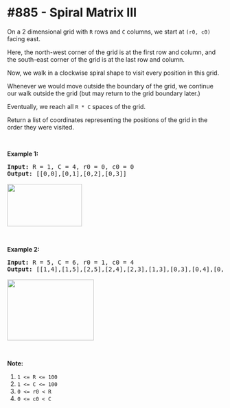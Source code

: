 # \#885 - Spiral Matrix III
<p>On a 2 dimensional grid with <code>R</code> rows and <code>C</code> columns, we start at <code>(r0, c0)</code> facing east.</p>

<p>Here, the north-west corner of the grid is at the&nbsp;first row and column, and the south-east corner of the grid is at the last row and column.</p>

<p>Now, we walk in a clockwise spiral shape to visit every position in this grid.&nbsp;</p>

<p>Whenever we would move outside the boundary of the grid, we continue our walk outside the grid (but may return to the grid boundary later.)&nbsp;</p>

<p>Eventually, we reach all <code>R * C</code> spaces of the grid.</p>

<p>Return a list of coordinates representing the positions of the grid in the order they were visited.</p>

<p>&nbsp;</p>

<p><strong>Example 1:</strong></p>

<pre>
<strong>Input: </strong>R = <span id="example-input-1-1">1</span>, C = <span id="example-input-1-2">4</span>, r0 = <span id="example-input-1-3">0</span>, c0 = <span id="example-input-1-4">0</span>
<strong>Output: </strong><span id="example-output-1">[[0,0],[0,1],[0,2],[0,3]]</span>

<img alt="" src="https://s3-lc-upload.s3.amazonaws.com/uploads/2018/08/24/example_1.png" style="width: 174px; height: 99px;" />
</pre>

<p>&nbsp;</p>

<p><strong>Example 2:</strong></p>

<pre>
<strong>Input: </strong>R = <span id="example-input-2-1">5</span>, C = <span id="example-input-2-2">6</span>, r0 = <span id="example-input-2-3">1</span>, c0 = <span id="example-input-2-4">4</span>
<strong>Output: </strong><span id="example-output-2">[[1,4],[1,5],[2,5],[2,4],[2,3],[1,3],[0,3],[0,4],[0,5],[3,5],[3,4],[3,3],[3,2],[2,2],[1,2],[0,2],[4,5],[4,4],[4,3],[4,2],[4,1],[3,1],[2,1],[1,1],[0,1],[4,0],[3,0],[2,0],[1,0],[0,0]]</span>

<img alt="" src="https://s3-lc-upload.s3.amazonaws.com/uploads/2018/08/24/example_2.png" style="width: 202px; height: 142px;" />
</pre>

<div>
<div>
<p>&nbsp;</p>

<p><strong>Note:</strong></p>

<ol>
	<li><code>1 &lt;= R &lt;= 100</code></li>
	<li><code>1 &lt;= C &lt;= 100</code></li>
	<li><code>0 &lt;= r0 &lt; R</code></li>
	<li><code>0 &lt;= c0 &lt; C</code></li>
</ol>
</div>
</div>